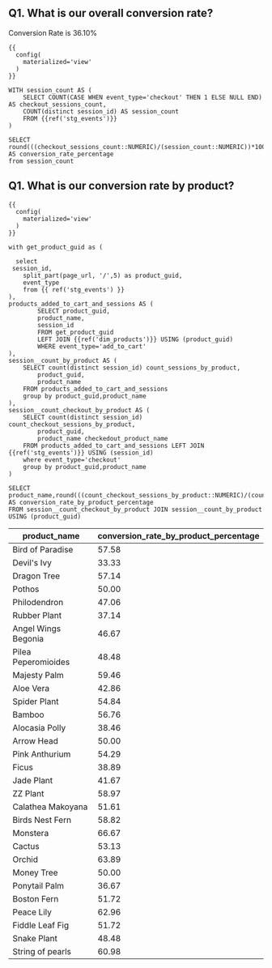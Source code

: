 
## Q1. What is our overall conversion rate?

Conversion Rate is 36.10%

```
{{
  config(
    materialized='view'
  )
}}

WITH session_count AS (
    SELECT COUNT(CASE WHEN event_type='checkout' THEN 1 ELSE NULL END) AS checkout_sessions_count,
    COUNT(distinct session_id) AS session_count
    FROM {{ref('stg_events')}}
)

SELECT round(((checkout_sessions_count::NUMERIC)/(session_count::NUMERIC))*100,2) AS conversion_rate_percentage 
from session_count
```

## Q1. What is our conversion rate by product?

```
{{
  config(
    materialized='view'
  )
}}

with get_product_guid as (

  select
 session_id,
    split_part(page_url, '/',5) as product_guid,
    event_type
    from {{ ref('stg_events') }}
),
products_added_to_cart_and_sessions AS (
        SELECT product_guid,
        product_name,
        session_id
        FROM get_product_guid 
        LEFT JOIN {{ref('dim_products')}} USING (product_guid)
        WHERE event_type='add_to_cart'
),
session__count_by_product AS (
    SELECT count(distinct session_id) count_sessions_by_product,
        product_guid,
        product_name
    FROM products_added_to_cart_and_sessions  
    group by product_guid,product_name
),
session__count_checkout_by_product AS (
    SELECT count(distinct session_id) count_checkout_sessions_by_product,
        product_guid,
        product_name checkedout_product_name
    FROM products_added_to_cart_and_sessions LEFT JOIN {{ref('stg_events')}} USING (session_id)
    where event_type='checkout'
    group by product_guid,product_name   
)

SELECT product_name,round(((count_checkout_sessions_by_product::NUMERIC)/(count_sessions_by_product::NUMERIC))*100,2) AS conversion_rate_by_product_percentage 
FROM session__count_checkout_by_product JOIN session__count_by_product USING (product_guid)
```

| product_name        | conversion_rate_by_product_percentage |
|---------------------|---------------------------------------|
| Bird of Paradise    |                                 57.58 |
| Devil's Ivy         |                                 33.33 |
| Dragon Tree         |                                 57.14 |
| Pothos              |                                 50.00 |
| Philodendron        |                                 47.06 |
| Rubber Plant        |                                 37.14 |
| Angel Wings Begonia |                                 46.67 |
| Pilea Peperomioides |                                 48.48 |
| Majesty Palm        |                                 59.46 |
| Aloe Vera           |                                 42.86 |
| Spider Plant        |                                 54.84 |
| Bamboo              |                                 56.76 |
| Alocasia Polly      |                                 38.46 |
| Arrow Head          |                                 50.00 |
| Pink Anthurium      |                                 54.29 |
| Ficus               |                                 38.89 |
| Jade Plant          |                                 41.67 |
| ZZ Plant            |                                 58.97 |
| Calathea Makoyana   |                                 51.61 |
| Birds Nest Fern     |                                 58.82 |
| Monstera            |                                 66.67 |
| Cactus              |                                 53.13 |
| Orchid              |                                 63.89 |
| Money Tree          |                                 50.00 |
| Ponytail Palm       |                                 36.67 |
| Boston Fern         |                                 51.72 |
| Peace Lily          |                                 62.96 |
| Fiddle Leaf Fig     |                                 51.72 |
| Snake Plant         |                                 48.48 |
| String of pearls    |                                 60.98 |

